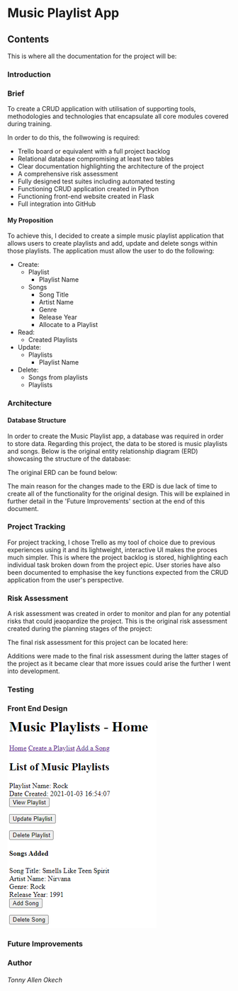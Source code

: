 # Music Playlist App

## Contents
This is where all the documentation for the project will be:

### Introduction
### Brief
To create a CRUD application with utilisation of supporting tools,
methodologies and technologies that encapsulate all core modules
covered during training.

In order to do this, the follwowing is required:
- Trello board or equivalent with a full project backlog 
- Relational database compromising at least two tables 
- Clear documentation highlighting the architecture of the project
- A comprehensive risk assessment
- Fully designed test suites including automated testing
- Functioning CRUD application created in Python
- Functioning front-end website created in Flask
- Full integration into GitHub

#### My Proposition
To achieve this, I decided to create a simple music playlist application that allows users to create playlists and add, update and delete songs within those playlists.
The application must allow the user to do the following:
- Create:
  - Playlist
    - Playlist Name
  - Songs
    - Song Title
    - Artist Name
    - Genre
    - Release Year
    - Allocate to a Playlist
- Read:
  - Created Playlists
- Update:
  - Playlists
    - Playlist Name
- Delete:
  - Songs from playlists
  - Playlists

### Architecture
#### Database Structure
In order to create the Music Playlist app, a database was required in order to store data. Regarding this project, the data to be stored is music playlists and songs. 
Below is the original entity relationship diagram (ERD) showcasing the structure of the database:

The original ERD can be found below:

The main reason for the changes made to the ERD is due lack of time to create all of the functionality for the original design. This will be explained in further detail in the 'Future Improvements' section at the end of this document.


### Project Tracking
For project tracking, I chose Trello as my tool of choice due to previous experiences using it and its lightweight, interactive UI makes the proces much simpler. This is where the project backlog is stored, highlighting each individual task broken down from the project epic. User stories have also been documented to emphasise the key functions expected from the CRUD application from the user's perspective.

### Risk Assessment
A risk assessment was created in order to monitor and plan for any potential risks that could jeaopardize the project. 
This is the original risk assessment created during the planning stages of the project:

The final risk assessment for this project can be located here:

Additions were made to the final risk assessment during the latter stages of the project as it became clear that more issues could arise the further I went into development.

### Testing

### Front End Design
![home page](./documentation/home_page.png)

### Future Improvements

### Author
###### Tonny Allen Okech
